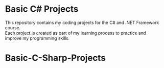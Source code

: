 # Basic C# Projects

This repository contains my coding projects for the C# and .NET Framework course.  
Each project is created as part of my learning process to practice and improve my programming skills.
# Basic-C-Sharp-Projects
